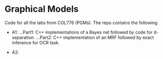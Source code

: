 # Graphical Models
Code for all the labs from COL776 (PGMs). The repo contains the following

* A1: 
...Part1: C++ implementations of a Bayes net followed by code for d-separation. 
...Part2: C++ implementation of an MRF followed by exact inference for OCR task.

* A2: